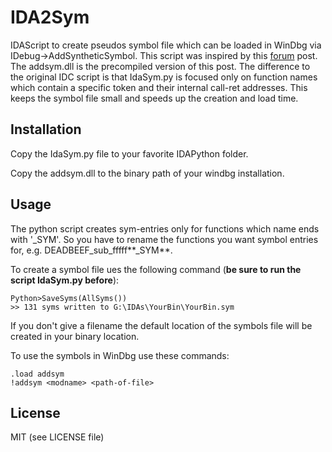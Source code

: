 IDA2Sym
=======
IDAScript to create pseudos symbol file which can be loaded in WinDbg via IDebug->AddSyntheticSymbol. This script was inspired by this [forum](http://www.woodmann.com/forum/archive/index.php/t-15503.html) post.
The addsym.dll is the precompiled version of this post. The
difference to the original IDC script is that IdaSym.py is focused only
on function names which contain a specific token and their internal call-ret addresses. 
This keeps the symbol file small and speeds up the creation and load time.


Installation
---
Copy the IdaSym.py file to your favorite IDAPython folder.

Copy the addsym.dll to the binary path of your windbg installation.

Usage
---
The python script creates sym-entries only for functions which name ends with '_SYM'.
So you have to rename the functions you want symbol entries for, e.g. DEADBEEF_sub_fffff**_SYM**.

To create a symbol file ues the following command (**be sure to run the script IdaSym.py before**):
```
Python>SaveSyms(AllSyms())
>> 131 syms written to G:\IDAs\YourBin\YourBin.sym
```
If you don't give a filename the default location of the symbols file will be created in your binary location.

To use the symbols in WinDbg use these commands:
```
.load addsym
!addsym <modname> <path-of-file> 
```

License
---
MIT (see LICENSE file)
